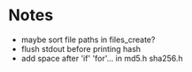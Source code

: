 # Notes
- maybe sort file paths in files_create?
- flush stdout before printing hash
- add space after 'if' 'for'... in md5.h sha256.h
